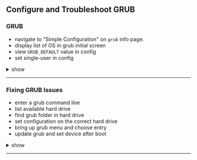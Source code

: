 ## Configure and Troubleshoot GRUB

### GRUB
- navigate to "Simple Configuration" on `grub` info page.
- display list of OS in grub initial screen
- view `GRUB_DEFAULT` value in config
- set single-user in config

<details><summary>show</summary>
<p>

```bash
info -f grub -n 'Simple configuration'
awk -F\' '$1=="menuentry" {print $2} ' /boot/grub/grub.cfg
cat /etc/default/grub
# add the line in /etc/default/grub
GRUB_CMDLINE_LINUX="single"
sudo update-grub
```

</p>
</details>

---

### Fixing GRUB Issues
- enter a grub command line
- list available hard drive
- find grub folder in hard drive
- set configuration on the correct hard drive
- bring up grub menu and choose entry
- update grub and set device after boot

<details><summary>show</summary>
<p>

```bash
# press `c` to get a GRUB commandline
ls
ls (hd0,mdos1)/
# set configuration
set prefix=(hd0,msdos1)/grub2
set root=(hd0,msdos1)
insmod normal
normal
# choose an entry from grub menu
# after boot, execute the command
grub2-install /dev/xvda
```

</p>
</details>

---
